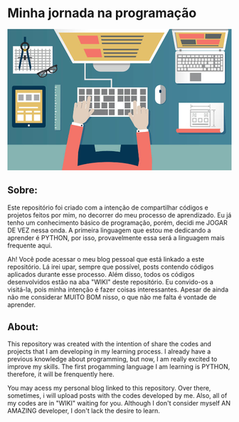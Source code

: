 # Minha jornada na programação
![](image.jpg)

## Sobre:
Este repositório foi criado com a intenção de compartilhar códigos e projetos feitos por mim, no decorrer do meu processo de aprendizado.
Eu já tenho um conhecimento básico de programação, porém, decidi me JOGAR DE VEZ nessa onda. A primeira linguagem que estou me dedicando a aprender é PYTHON, por isso, provavelmente essa será a linguagem mais frequente aqui.

Ah! Você pode acessar o meu blog pessoal que está linkado a este repositório. Lá irei upar, sempre que possível, posts contendo códigos aplicados durante esse processo.
Além disso, todos os códigos desenvolvidos estão na aba "WIKI" deste repositório. Eu convido-os a visitá-la, pois minha intenção é fazer coisas interessantes.
Apesar de ainda não me considerar MUITO BOM nisso, o que não me falta é vontade de aprender.

## About:
This repository was created with the intention of share the codes and projects that I am developing in my learning process.
I already have a previous knowledge about programming, but now, I am really excited to improve my skills. The first progamming language I am learning is PYTHON, therefore, it will be frenquently here.

You may acess my personal blog linked to this repository. Over there, sometimes, i will upload posts with the codes developed by me.
Also, all of my codes are in "WIKI" waiting for you.
Although I don't consider myself AN AMAZING developer, I don't lack the desire to learn.
